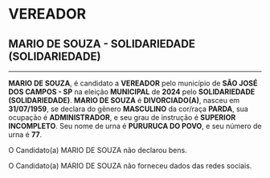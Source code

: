 # VEREADOR
## MARIO DE SOUZA - SOLIDARIEDADE (SOLIDARIEDADE)
---
**MARIO DE SOUZA**, é candidato a **VEREADOR** pelo município de **SÃO JOSÉ DOS CAMPOS - SP** na eleição **MUNICIPAL** de **2024** pelo **SOLIDARIEDADE (SOLIDARIEDADE)**.
**MARIO DE SOUZA** é **DIVORCIADO(A)**, nasceu em **31/07/1959**, se declara do gênero **MASCULINO** da cor/raça **PARDA**, sua ocupação é **ADMINISTRADOR**, e seu grau de instrução é **SUPERIOR INCOMPLETO**.
Seu nome de urna é **PURURUCA DO POVO**, e seu número de urna é **77**.

O Candidato(a) MARIO DE SOUZA não declarou bens.


O Candidato(a) MARIO DE SOUZA não forneceu dados das redes sociais.